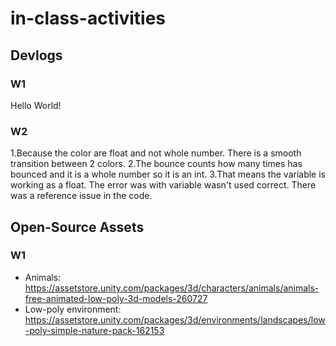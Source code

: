 # in-class-activities
## Devlogs
### W1
Hello World!

### W2
1.Because the color are float and not whole number. There is a smooth transition between 2 colors.
2.The bounce counts how many times has bounced and it is a whole number so it is an int.
3.That means the variable is working as a float. The error was with variable wasn't used correct. There was a reference issue in the code.

## Open-Source Assets
### W1
- Animals: https://assetstore.unity.com/packages/3d/characters/animals/animals-free-animated-low-poly-3d-models-260727 
- Low-poly environment: https://assetstore.unity.com/packages/3d/environments/landscapes/low-poly-simple-nature-pack-162153 
